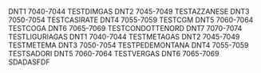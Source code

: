 DNT1	7040-7044	TESTDIMGAS
DNT2	7045-7049	TESTAZZANESE
DNT3	7050-7054	TESTCASIRATE
DNT4	7055-7059	TESTCGM
DNT5	7060-7064	TESTCOGA
DNT6	7065-7069	TESTCONDOTTENORD
DNT7	7070-7074	TESTLIGURIAGAS
DNT1	7040-7044	TESTMETAGAS
DNT2	7045-7049	TESTMETEMA
DNT3	7050-7054	TESTPEDEMONTANA
DNT4	7055-7059	TESTSADORI
DNT5	7060-7064	TESTVERGAS
DNT6	7065-7069	SDADASFDF
